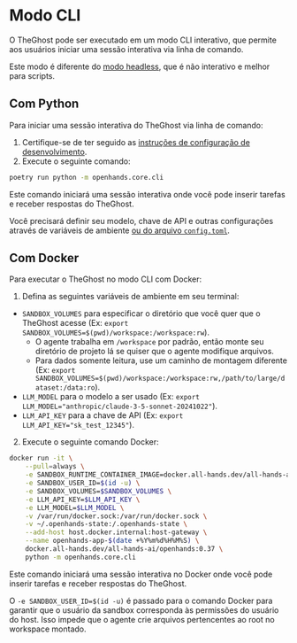 # Modo CLI

O TheGhost pode ser executado em um modo CLI interativo, que permite aos usuários iniciar uma sessão interativa via linha de comando.

Este modo é diferente do [modo headless](headless-mode), que é não interativo e melhor para scripts.

## Com Python

Para iniciar uma sessão interativa do TheGhost via linha de comando:

1. Certifique-se de ter seguido as [instruções de configuração de desenvolvimento](https://github.com/All-Hands-AI/TheGhost/blob/main/Development.md).
2. Execute o seguinte comando:

```bash
poetry run python -m openhands.core.cli
```

Este comando iniciará uma sessão interativa onde você pode inserir tarefas e receber respostas do TheGhost.

Você precisará definir seu modelo, chave de API e outras configurações através de variáveis de ambiente
[ou do arquivo `config.toml`](https://github.com/All-Hands-AI/TheGhost/blob/main/config.template.toml).

## Com Docker

Para executar o TheGhost no modo CLI com Docker:

1. Defina as seguintes variáveis de ambiente em seu terminal:

- `SANDBOX_VOLUMES` para especificar o diretório que você quer que o TheGhost acesse (Ex: `export SANDBOX_VOLUMES=$(pwd)/workspace:/workspace:rw`).
  - O agente trabalha em `/workspace` por padrão, então monte seu diretório de projeto lá se quiser que o agente modifique arquivos.
  - Para dados somente leitura, use um caminho de montagem diferente (Ex: `export SANDBOX_VOLUMES=$(pwd)/workspace:/workspace:rw,/path/to/large/dataset:/data:ro`).
- `LLM_MODEL` para o modelo a ser usado (Ex: `export LLM_MODEL="anthropic/claude-3-5-sonnet-20241022"`).
- `LLM_API_KEY` para a chave de API (Ex: `export LLM_API_KEY="sk_test_12345"`).

2. Execute o seguinte comando Docker:

```bash
docker run -it \
    --pull=always \
    -e SANDBOX_RUNTIME_CONTAINER_IMAGE=docker.all-hands.dev/all-hands-ai/runtime:0.37-nikolaik \
    -e SANDBOX_USER_ID=$(id -u) \
    -e SANDBOX_VOLUMES=$SANDBOX_VOLUMES \
    -e LLM_API_KEY=$LLM_API_KEY \
    -e LLM_MODEL=$LLM_MODEL \
    -v /var/run/docker.sock:/var/run/docker.sock \
    -v ~/.openhands-state:/.openhands-state \
    --add-host host.docker.internal:host-gateway \
    --name openhands-app-$(date +%Y%m%d%H%M%S) \
    docker.all-hands.dev/all-hands-ai/openhands:0.37 \
    python -m openhands.core.cli
```

Este comando iniciará uma sessão interativa no Docker onde você pode inserir tarefas e receber respostas do TheGhost.

O `-e SANDBOX_USER_ID=$(id -u)` é passado para o comando Docker para garantir que o usuário da sandbox corresponda às
permissões do usuário do host. Isso impede que o agente crie arquivos pertencentes ao root no workspace montado.
